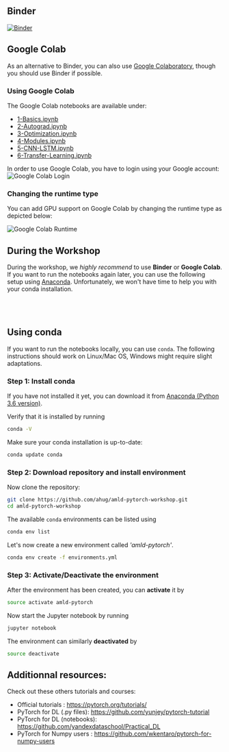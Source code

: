 ## Binder
[![Binder](https://mybinder.org/badge_logo.svg)](https://mybinder.org/v2/gh/ahug/amld-pytorch-workshop/master) 
<br />

## Google Colab
As an alternative to Binder, you can also use [Google Colaboratory](https://colab.research.google.com), 
though you should use Binder if possible.

### Using Google Colab
The Google Colab notebooks are available under:
- [1-Basics.ipynb](https://colab.research.google.com/github/ahug/amld-pytorch-workshop/blob/master/1-Basics.ipynb)
- [2-Autograd.ipynb](https://colab.research.google.com/github/ahug/amld-pytorch-workshop/blob/master/2-Autograd.ipynb)
- [3-Optimization.ipynb](https://colab.research.google.com/github/ahug/amld-pytorch-workshop/blob/master/3-Optimization.ipynb)
- [4-Modules.ipynb](https://colab.research.google.com/github/ahug/amld-pytorch-workshop/blob/master/4-Modules.ipynb)
- [5-CNN-LSTM.ipynb](https://colab.research.google.com/github/ahug/amld-pytorch-workshop/blob/master/5-CNN-LSTM.ipynb)
- [6-Transfer-Learning.ipynb](https://colab.research.google.com/github/ahug/amld-pytorch-workshop/blob/master/6-Transfer-Learning.ipynb)


In order to use Google Colab, you have to login using your Google account:
![Google Colab Login](figures/colab-connect.png)

### Changing the runtime type
You can add GPU support on Google Colab by changing the runtime type as depicted below:

![Google Colab Runtime](figures/colab-runtime.png)
<br />

## During the Workshop
During the workshop, we _highly recommend_ to use **Binder** or **Google Colab**. 
If you want to run the notebooks again later, you can use the following setup using [Anaconda](https://www.anaconda.com/). Unfortunately, we won't have time to help you with your conda installation. 
<br /><br /><br /><br />

## Using conda
If you want to run the notebooks locally, you can use `conda`. The following instructions
should work on Linux/Mac OS, Windows might require slight adaptations.

### Step 1: Install conda
If you have not installed it yet, you can download it from [Anaconda (Python 3.6 version)](https://www.anaconda.com/download/#linux).

Verify that it is installed by running
```bash
conda -V
```

Make sure your conda installation is up-to-date:
```bash
conda update conda
```

### Step 2: Download repository and install environment
Now clone the repository:
```bash
git clone https://github.com/ahug/amld-pytorch-workshop.git
cd amld-pytorch-workshop
```

The available `conda` environments can be listed using
```bash
conda env list
```

Let's now create a new environment called _'amld-pytorch'_.
```bash
conda env create -f environments.yml
```


### Step 3: Activate/Deactivate the environment
After the environment has been created, you can **activate** it by
```bash
source activate amld-pytorch
```

Now start the Jupyter notebook by running
```bash
jupyter notebook
```

The environment can similarly **deactivated** by
```bash
source deactivate
```

## Additionnal resources:
Check out these others tutorials and courses:
- Official tutorials : https://pytorch.org/tutorials/
- PyTorch for DL (.py files): https://github.com/yunjey/pytorch-tutorial
- PyTorch for DL (notebooks): https://github.com/yandexdataschool/Practical_DL
- PyTorch for Numpy users : https://github.com/wkentaro/pytorch-for-numpy-users

